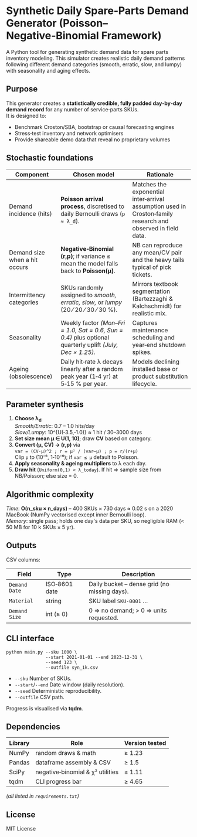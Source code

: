 # Synthetic Daily Spare‑Parts Demand Generator (Poisson–Negative‑Binomial Framework)

A Python tool for generating synthetic demand data for spare parts inventory modeling. This simulator creates realistic daily demand patterns following different demand categories (smooth, erratic, slow, and lumpy) with seasonality and aging effects.

## Purpose

This generator creates a **statistically credible, fully padded day‑by‑day demand record** for any number of service‑parts SKUs.  
It is designed to:

* Benchmark Croston/SBA, bootstrap or causal forecasting engines
* Stress‑test inventory and network optimisers
* Provide shareable demo data that reveal no proprietary volumes

## Stochastic foundations

| Component | Chosen model | Rationale |
|-----------|--------------|-----------|
|Demand incidence (hits)|**Poisson arrival process**, discretised to daily Bernoulli draws (`p ≈ λ_d`).|Matches the exponential inter‑arrival assumption used in Croston‑family research and observed in field data.|
|Demand size when a hit occurs|**Negative‑Binomial (r,p)**; if variance ≤ mean the model falls back to **Poisson(μ)**.|NB can reproduce any mean/CV pair and the heavy tails typical of pick tickets.|
|Intermittency categories|SKUs randomly assigned to *smooth, erratic, slow,* or *lumpy* (20 ⁄ 20 ⁄ 30 ⁄ 30 %).|Mirrors textbook segmentation (Bartezzaghi & Kalchschmidt) for realistic mix.|
|Seasonality|Weekly factor *(Mon–Fri = 1.0, Sat = 0.6, Sun = 0.4)* plus optional quarterly uplift *(July, Dec × 1.25).*|Captures maintenance scheduling and year‑end shutdown spikes.|
|Ageing (obsolescence)|Daily hit‑rate λ decays linearly after a random peak year (1‑4 yr) at 5‑15 % per year.|Models declining installed base or product substitution lifecycle.|

## Parameter synthesis

1. **Choose λ<sub>d</sub>**  
   *Smooth/Erratic*: 0.7 – 1.0 hits/day  
   *Slow/Lumpy*: 10^{U(‑3.5,‑1.0)} ≈ 1 hit / 30–3000 days  
2. **Set size mean μ ∈ U(1, 10)**; draw **CV** based on category.  
3. **Convert (μ, CV) → (r,p)** via  
   `var = (CV·μ)^2 ; r = μ² / (var–μ) ; p = r/(r+μ)`  
   Clip `p` to (10⁻⁶, 1‑10⁻⁶); if `var ≤ μ` default to Poisson.  
4. **Apply seasonality & ageing multipliers** to λ each day.  
5. **Draw hit** (`Uniform(0,1) < λ_today`). If hit ⇒ sample size from NB/Poisson; else size = 0.

## Algorithmic complexity

*Time*: **O(n_sku × n_days)** – 400 SKUs × 730 days ≈ 0.02 s on a 2020 MacBook (NumPy vectorised except inner Bernoulli loop).  
*Memory*: single pass; holds one day's data per SKU, so negligible RAM (< 50 MB for 10 k SKUs × 5 yr).

## Outputs

CSV columns:  

|Field|Type|Description|
|-----|----|-----------|
|`Demand Date`|ISO‑8601 date|Daily bucket – dense grid (no missing days).|
|`Material`|string|SKU label `SKU‑0001` …|
|`Demand Size`|int (≥ 0)|0 ⇒ no demand; > 0 ⇒ units requested.|

## CLI interface

```
python main.py --sku 1000 \
               --start 2021-01-01 --end 2023-12-31 \
               --seed 123 \
               --outfile syn_1k.csv
```

* `--sku`      Number of SKUs.  
* `--start`/`--end` Date window (daily resolution).  
* `--seed`     Deterministic reproducibility.  
* `--outfile`  CSV path.

Progress is visualised via **tqdm**.

## Dependencies

|Library|Role|Version tested|
|-------|----|-------------|
|NumPy|random draws & math|≥ 1.23|
|Pandas|dataframe assembly & CSV|≥ 1.5|
|SciPy|negative‑binomial & χ² utilities|≥ 1.11|
|tqdm|CLI progress bar|≥ 4.65|

*(all listed in `requirements.txt`)*

## License

MIT License